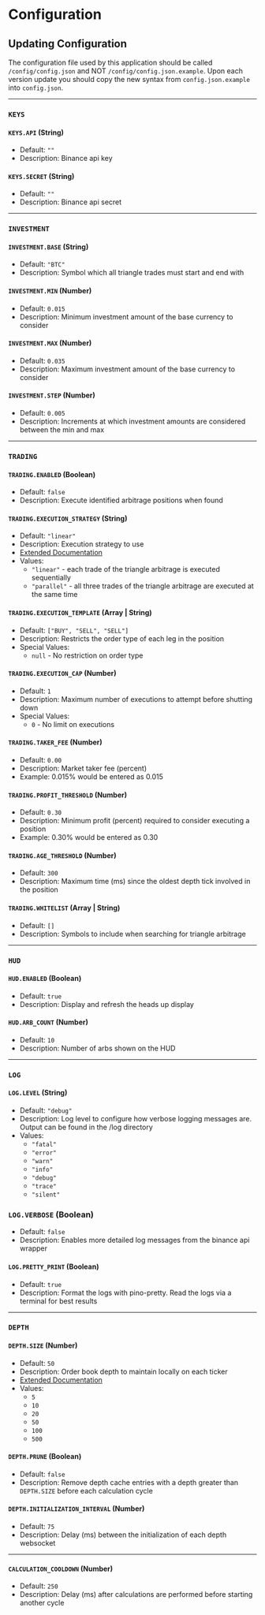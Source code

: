 # Configuration

## Updating Configuration

The configuration file used by this application should be called `/config/config.json` and NOT `/config/config.json.example`.
Upon each version update you should copy the new syntax from `config.json.example` into `config.json`.


---


### `KEYS`

#### `KEYS.API` (String)
* Default: `""`
* Description: Binance api key

#### `KEYS.SECRET` (String)
* Default: `""`
* Description: Binance api secret


---


### `INVESTMENT`

#### `INVESTMENT.BASE` (String)
* Default: `"BTC"`
* Description: Symbol which all triangle trades must start and end with
    
#### `INVESTMENT.MIN` (Number)
* Default: `0.015`
* Description: Minimum investment amount of the base currency to consider
    
#### `INVESTMENT.MAX` (Number)
* Default: `0.035`
* Description: Maximum investment amount of the base currency to consider

#### `INVESTMENT.STEP` (Number)
* Default: `0.005`
* Description: Increments at which investment amounts are considered between the min and max


---


### `TRADING`

#### `TRADING.ENABLED` (Boolean)
* Default: `false`
* Description: Execute identified arbitrage positions when found

#### `TRADING.EXECUTION_STRATEGY` (String)
* Default: `"linear"`
* Description: Execution strategy to use
* [Extended Documentation](../src/resources/docs/strategies.md)
* Values:
    * `"linear"` - each trade of the triangle arbitrage is executed sequentially
    * `"parallel"` - all three trades of the triangle arbitrage are executed at the same time

#### `TRADING.EXECUTION_TEMPLATE` (Array | String)
* Default: `["BUY", "SELL", "SELL"]`
* Description: Restricts the order type of each leg in the position
* Special Values:
    * `null` - No restriction on order type

#### `TRADING.EXECUTION_CAP` (Number)
* Default: `1`
* Description: Maximum number of executions to attempt before shutting down
* Special Values:
    * `0` - No limit on executions

#### `TRADING.TAKER_FEE` (Number)
* Default: `0.00`
* Description: Market taker fee (percent)
* Example: 0.015% would be entered as 0.015

#### `TRADING.PROFIT_THRESHOLD` (Number)
* Default: `0.30`
* Description: Minimum profit (percent) required to consider executing a position
* Example: 0.30% would be entered as 0.30

#### `TRADING.AGE_THRESHOLD` (Number)
* Default: `300`
* Description: Maximum time (ms) since the oldest depth tick involved in the position

#### `TRADING.WHITELIST` (Array | String)
* Default: `[]`
* Description: Symbols to include when searching for triangle arbitrage


---


### `HUD`

#### `HUD.ENABLED` (Boolean)
* Default: `true`
* Description: Display and refresh the heads up display

#### `HUD.ARB_COUNT` (Number)
* Default: `10`
* Description: Number of arbs shown on the HUD


---


### `LOG`

#### `LOG.LEVEL` (String)
* Default: `"debug"`
* Description: Log level to configure how verbose logging messages are. Output can be found in the /log directory
* Values:
    * `"fatal"`
    * `"error"`
    * `"warn"`
    * `"info"`
    * `"debug"`
    * `"trace"`
    * `"silent"`

### `LOG.VERBOSE` (Boolean)
* Default: `false`
* Description: Enables more detailed log messages from the binance api wrapper

#### `LOG.PRETTY_PRINT` (Boolean)
* Default: `true`
* Description: Format the logs with pino-pretty. Read the logs via a terminal for best results


---


### `DEPTH`

#### `DEPTH.SIZE` (Number)
* Default: `50`
* Description: Order book depth to maintain locally on each ticker
* [Extended Documentation](../src/resources/docs/depths.md)
* Values:
    * `5`
    * `10`
    * `20`
    * `50`
    * `100`
    * `500`

#### `DEPTH.PRUNE` (Boolean)
* Default: `false`
* Description: Remove depth cache entries with a depth greater than `DEPTH.SIZE` before each calculation cycle

#### `DEPTH.INITIALIZATION_INTERVAL` (Number)
* Default: `75`
* Description: Delay (ms) between the initialization of each depth websocket


---


#### `CALCULATION_COOLDOWN` (Number)
* Default: `250`
* Description: Delay (ms) after calculations are performed before starting another cycle
